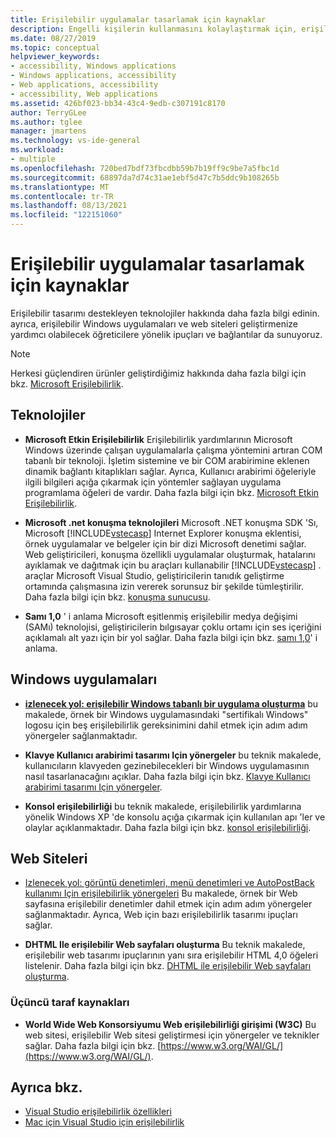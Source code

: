 ```yaml
---
title: Erişilebilir uygulamalar tasarlamak için kaynaklar
description: Engelli kişilerin kullanmasını kolaylaştırmak için, erişilebilir uygulamalar oluşturmayı öğrenin.
ms.date: 08/27/2019
ms.topic: conceptual
helpviewer_keywords:
- accessibility, Windows applications
- Windows applications, accessibility
- Web applications, accessibility
- accessibility, Web applications
ms.assetid: 426bf023-bb34-43c4-9edb-c307191c8170
author: TerryGLee
ms.author: tglee
manager: jmartens
ms.technology: vs-ide-general
ms.workload:
- multiple
ms.openlocfilehash: 720bed7bdf73fbcdbb59b7b19ff9c9be7a5fbc1d
ms.sourcegitcommit: 68897da7d74c31ae1ebf5d47c7b5ddc9b108265b
ms.translationtype: MT
ms.contentlocale: tr-TR
ms.lasthandoff: 08/13/2021
ms.locfileid: "122151060"
---
```

# <a name="resources-for-designing-accessible-applications"></a>Erişilebilir uygulamalar tasarlamak için kaynaklar

Erişilebilir tasarımı destekleyen teknolojiler hakkında daha fazla bilgi edinin. ayrıca, erişilebilir Windows uygulamaları ve web siteleri geliştirmenize yardımcı olabilecek öğreticilere yönelik ipuçları ve bağlantılar da sunuyoruz.

>[!NOTE]
>Herkesi güçlendiren ürünler geliştirdiğimiz hakkında daha fazla bilgi için bkz. [Microsoft Erişilebilirlik](https://www.microsoft.com/accessibility/).

## <a name="technologies"></a>Teknolojiler

* **Microsoft Etkin Erişilebilirlik** Erişilebilirlik yardımlarının Microsoft Windows üzerinde çalışan uygulamalarla çalışma yöntemini artıran COM tabanlı bir teknoloji. İşletim sistemine ve bir COM arabirimine eklenen dinamik bağlantı kitaplıkları sağlar. Ayrıca, Kullanıcı arabirimi öğeleriyle ilgili bilgileri açığa çıkarmak için yöntemler sağlayan uygulama programlama öğeleri de vardır. Daha fazla bilgi için bkz. [Microsoft Etkin Erişilebilirlik](/windows/desktop/WinAuto/microsoft-active-accessibility).

* **Microsoft .net konuşma teknolojileri** Microsoft .NET konuşma SDK 'Sı, Microsoft [!INCLUDE[vstecasp](../../code-quality/includes/vstecasp_md.md)] Internet Explorer konuşma eklentisi, örnek uygulamalar ve belgeler için bir dizi Microsoft denetimi sağlar. Web geliştiricileri, konuşma özellikli uygulamalar oluşturmak, hatalarını ayıklamak ve dağıtmak için bu araçları kullanabilir [!INCLUDE[vstecasp](../../code-quality/includes/vstecasp_md.md)] . araçlar Microsoft Visual Studio, geliştiricilerin tanıdık geliştirme ortamında çalışmasına izin vererek sorunsuz bir şekilde tümleştirilir. Daha fazla bilgi için bkz. [konuşma sunucusu](/previous-versions/office/developer/speech-technologies/ms950383\(v\=msdn.10\)).

* **Samı 1,0** ' i anlama Microsoft eşitlenmiş erişilebilir medya değişimi (SAMı) teknolojisi, geliştiricilerin bılgısayar çoklu ortamı için ses içeriğini açıklamalı alt yazı için bir yol sağlar. Daha fazla bilgi için bkz. [samı 1,0](/previous-versions/windows/desktop/dnacc/understanding-sami-1.0)' i anlama.

## <a name="windows-applications"></a>Windows uygulamaları

* **[izlenecek yol: erişilebilir Windows tabanlı bir uygulama oluşturma](/dotnet/framework/winforms/advanced/walkthrough-creating-an-accessible-windows-based-application)** bu makalede, örnek bir Windows uygulamasındaki "sertifikalı Windows" logosu için beş erişilebilirlik gereksinimini dahil etmek için adım adım yönergeler sağlanmaktadır.

* **Klavye Kullanıcı arabirimi tasarımı Için yönergeler** bu teknik makalede, kullanıcıların klavyeden gezinebilecekleri bir Windows uygulamasının nasıl tasarlanacağını açıklar. Daha fazla bilgi için bkz. [Klavye Kullanıcı arabirimi tasarımı Için yönergeler](/previous-versions/windows/desktop/dnacc/guidelines-for-keyboard-user-interface-design).

* **Konsol erişilebilirliği** bu teknik makalede, erişilebilirlik yardımlarına yönelik Windows XP 'de konsolu açığa çıkarmak için kullanılan apı 'ler ve olaylar açıklanmaktadır. Daha fazla bilgi için bkz. [konsol erişilebilirliği](/previous-versions/windows/desktop/dnacc/console-accessibility).

## <a name="websites"></a>Web Siteleri

- [Izlenecek yol: görüntü denetimleri, menü denetimleri ve AutoPostBack kullanımı Için erişilebilirlik yönergeleri](/previous-versions/3has1x30(v=vs.140)) Bu makalede, örnek bir Web sayfasına erişilebilir denetimler dahil etmek için adım adım yönergeler sağlanmaktadır. Ayrıca, Web için bazı erişilebilirlik tasarımı ipuçları sağlar.

- **DHTML Ile erişilebilir Web sayfaları oluşturma** Bu teknik makalede, erişilebilir web tasarımı ipuçlarının yanı sıra erişilebilir HTML 4,0 öğeleri listelenir. Daha fazla bilgi için bkz. [DHTML ile erişilebilir Web sayfaları oluşturma](/previous-versions//ms528445(v=vs.85)).

### <a name="third-party-resources"></a>Üçüncü taraf kaynakları

- **World Wide Web Konsorsiyumu Web erişilebilirliği girişimi (W3C)** Bu web sitesi, erişilebilir Web sitesi geliştirmesi için yönergeler ve teknikler sağlar. Daha fazla bilgi için bkz. [https://www.w3.org/WAI/GL/](https://www.w3.org/WAI/GL/).

## <a name="see-also"></a>Ayrıca bkz.

* [Visual Studio erişilebilirlik özellikleri](../../ide/reference/accessibility-features-of-visual-studio.md)
* [Mac için Visual Studio için erişilebilirlik](/visualstudio/mac/accessibility/)